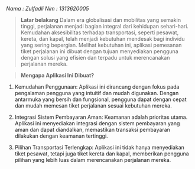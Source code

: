*Nama : Zulfadli*
*Nim : 1313620005*

>**Latar belakang**
Dalam era globalisasi dan mobilitas yang semakin tinggi, perjalanan menjadi bagian integral dari kehidupan sehari-hari. Kemudahan aksesibilitas terhadap transportasi, seperti pesawat, kereta, dan kapal, telah menjadi kebutuhan mendesak bagi individu yang sering bepergian. Melihat kebutuhan ini, aplikasi pemesanan tiket perjalanan ini dibuat dengan tujuan menyediakan pengguna dengan solusi yang efisien dan terpadu untuk merencanakan perjalanan mereka.

>**Mengapa Aplikasi Ini Dibuat?**

1. Kemudahan Penggunaan: 
    Aplikasi ini dirancang dengan fokus pada pengalaman pengguna yang intuitif dan mudah digunakan. 
    Dengan antarmuka yang bersih dan fungsional, pengguna dapat dengan cepat dan mudah memesan tiket 
    perjalanan sesuai kebutuhan mereka.
   
2. Integrasi Sistem Pembayaran Aman:
    Keamanan adalah prioritas utama. Aplikasi ini menyediakan integrasi dengan sistem pembayaran yang 
    aman dan dapat diandalkan, memastikan transaksi pembayaran dilakukan dengan keamanan tertinggi.

3. Pilihan Transportasi Terlengkap:
   Aplikasi ini tidak hanya menyediakan tiket pesawat, tetapi juga tiket kereta dan kapal,
   memberikan pengguna pilihan yang lebih luas dalam merencanakan perjalanan mereka.
